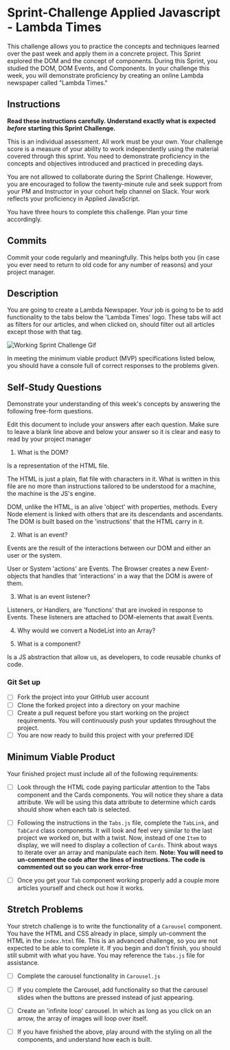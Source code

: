 # Sprint-Challenge Applied Javascript - Lambda Times

This challenge allows you to practice the concepts and techniques learned over the past week and apply them in a concrete project. This Sprint explored the DOM and the concept of components. During this Sprint, you studied the DOM, DOM Events, and Components. In your challenge this week, you will demonstrate proficiency by creating an online Lambda newspaper called "Lambda Times."

## Instructions

**Read these instructions carefully. Understand exactly what is expected _before_ starting this Sprint Challenge.**

This is an individual assessment. All work must be your own. Your challenge score is a measure of your ability to work independently using the material covered through this sprint. You need to demonstrate proficiency in the concepts and objectives introduced and practiced in preceding days.

You are not allowed to collaborate during the Sprint Challenge. However, you are encouraged to follow the twenty-minute rule and seek support from your PM and Instructor in your cohort help channel on Slack. Your work reflects your proficiency in Applied JavaScript.

You have three hours to complete this challenge. Plan your time accordingly.

## Commits

Commit your code regularly and meaningfully. This helps both you (in case you ever need to return to old code for any number of reasons) and your project manager.

## Description

You are going to create a Lambda Newspaper. Your job is going to be to add functionality to the tabs below the 'Lambda Times' logo. These tabs will act as filters for our articles, and when clicked on, should filter out all articles except those with that tag.

![Working Sprint Challenge Gif](./Sprint-Challenge.gif "Example of working project")

In meeting the minimum viable product (MVP) specifications listed below, you should have a console full of correct responses to the problems given.

## Self-Study Questions

Demonstrate your understanding of this week's concepts by answering the following free-form questions.

Edit this document to include your answers after each question. Make sure to leave a blank line above and below your answer so it is clear and easy to read by your project manager

1. What is the DOM?

Is a representation of the HTML file.

The HTML is just a plain, flat file with characters in it. What is written in this file are no more than instructions tailored to be understood for a machine, the machine is the JS's engine.

DOM, unlike the HTML, is an alive 'object' with properties, methods. Every Node element is linked with others that are its descendants and ascendants. The DOM is built based on the 'instructions' that the HTML carry in it.

2. What is an event?

Events are the result of the interactions between our DOM and either an user or the system.

User or System 'actions' are Events. The Browser creates a new Event-objects that handles that 'interactions' in a way that the DOM is awere of them.

3. What is an event listener?

Listeners, or Handlers, are 'functions' that are invoked in response to Events. These listeners are attached to DOM-elements that await Events.

4. Why would we convert a NodeList into an Array?

5. What is a component?

Is a JS abstraction that allow us, as developers, to code reusable chunks of code.

### Git Set up

- [ ] Fork the project into your GitHub user account
- [ ] Clone the forked project into a directory on your machine
- [ ] Create a pull request before you start working on the project requirements. You will continuously push your updates throughout the project.
- [ ] You are now ready to build this project with your preferred IDE

## Minimum Viable Product

Your finished project must include all of the following requirements:

- [ ] Look through the HTML code paying particular attention to the Tabs component and the Cards components. You will notice they share a data attribute. We will be using this data attribute to determine which cards should show when each tab is selected.

- [ ] Following the instructions in the `Tabs.js` file, complete the `TabLink`, and `TabCard` class components. It will look and feel very similar to the last project we worked on, but with a twist. Now, instead of one `Item` to display, we will need to display a collection of `Cards`. Think about ways to iterate over an array and manipulate each item. **Note: You will need to un-comment the code after the lines of instructions. The code is commented out so you can work error-free**

- [ ] Once you get your `Tab` component working properly add a couple more articles yourself and check out how it works.

## Stretch Problems

Your stretch challenge is to write the functionality of a `Carousel` component. You have the HTML and CSS already in place, simply un-comment the HTML in the `index.html` file. This is an advanced challenge, so you are not expected to be able to complete it. If you begin and don't finish, you should still submit with what you have. You may reference the `Tabs.js` file for assistance.

- [ ] Complete the carousel functionality in `Carousel.js`

- [ ] If you complete the Carousel, add functionality so that the carousel slides when the buttons are pressed instead of just appearing.

- [ ] Create an 'infinite loop' carousel. In which as long as you click on an arrow, the array of images will loop over itself.

- [ ] If you have finished the above, play around with the styling on all the components, and understand how each is built.
